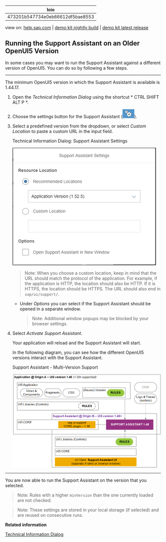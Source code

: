| loio |
| -----|
| 473201b547734e0eb66612df5bae8553 |

<div id="loio">

view on: [help.sap.com](https://help.sap.com/viewer/DRAFT/3237636b137e43519a20ad5513c49ccb/latest/en-US/473201b547734e0eb66612df5bae8553.html) | [demo kit nightly build](https://openui5nightly.hana.ondemand.com/#/topic/473201b547734e0eb66612df5bae8553) | [demo kit latest release](https://openui5.hana.ondemand.com/#/topic/473201b547734e0eb66612df5bae8553)</div>
<!-- loio473201b547734e0eb66612df5bae8553 -->

## Running the Support Assistant on an Older OpenUI5 Version

In some cases you may want to run the Support Assistant against a different version of OpenUI5. You can do so by following a few steps.

***

The minimum OpenUI5 version in which the Support Assistant is available is 1.44.17.

1.  Open the *Technical Information Dialog* using the shortcut * CTRL SHIFT ALT P *.

2.  Choose the settings button for the Support Assistant \(![](loio4c9d605dc8cf4457b478b618d6824b0f_HiRes.png)\).

3.  Select a predefined version from the dropdown, or select *Custom Location* to paste a custom URL in the input field.

       
      
    Technical Information Dialog: Support Assistant Settings<a name="loio473201b547734e0eb66612df5bae8553__fig_ixn_yl1_k1b"/>

     ![](loio76e6ee08329741b895ec64627d96702e_HiRes.png "Technical Information Dialog: Support Assistant Settings") 

    > Note:
    > When you choose a custom location, keep in mind that the URL should match the protocol of the application. For example, if the application is HTTP, the location should also be HTTP. If it is HTTPS, the location should be HTTPS. The URL should also end in `sap/ui/support/`.
    > 
    > 

    -   Under *Options* you can select if the Support Assistant should be opened in a separate window.

        > Note:
        > Additional window popups may be blocked by your browser settings.
        > 
        > 

4.  Select *Activate Support Assistant*.

    Your application will reload and the Support Assistant will start.

    In the following diagram, you can see how the different OpenUI5 versions interact with the Support Assistant.  
      
    Support Assistant - Multi-Version Support<a name="loio473201b547734e0eb66612df5bae8553__fig_r2j_2wz_n1b"/>

     ![](loiof976dcdee0de41fd957fc8c672356d17_LowRes.png "Support Assistant - Multi-Version Support") 


***

You are now able to run the Support Assistant on the version that you selected.

> Note:
> Rules with a higher `minVersion` than the one currently loaded are not checked.
> 
> 

> Note:
> These settings are stored in your local storage \(if selected\) and are reused on consecutive runs.
> 
> 

**Related information**  


[Technical Information Dialog](Technical_Information_Dialog_.md#loio616a3ef07f554e20a3adf749c11f64e9)

